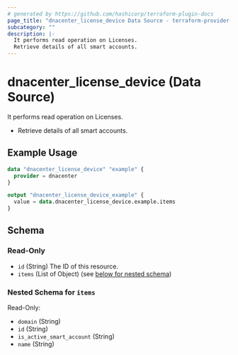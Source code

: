 ```yaml
---
# generated by https://github.com/hashicorp/terraform-plugin-docs
page_title: "dnacenter_license_device Data Source - terraform-provider-dnacenter"
subcategory: ""
description: |-
  It performs read operation on Licenses.
  Retrieve details of all smart accounts.
---
```


# dnacenter_license_device (Data Source)

It performs read operation on Licenses.

- Retrieve details of all smart accounts.

## Example Usage

```terraform
data "dnacenter_license_device" "example" {
  provider = dnacenter
}

output "dnacenter_license_device_example" {
  value = data.dnacenter_license_device.example.items
}
```

<!-- schema generated by tfplugindocs -->
## Schema

### Read-Only

- `id` (String) The ID of this resource.
- `items` (List of Object) (see [below for nested schema](#nestedatt--items))

<a id="nestedatt--items"></a>
### Nested Schema for `items`

Read-Only:

- `domain` (String)
- `id` (String)
- `is_active_smart_account` (String)
- `name` (String)
